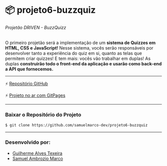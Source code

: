 # 📦 projeto6-buzzquiz
###### Projetão DRIVEN - BuzzQuizz

O primeiro projetão será a implementação de um **sistema de Quizzes em HTML, CSS e JavaScript!** Nesse sistema, vocês serão responsáveis por desenvolver tanto a experiência do quiz em si, quanto as telas que permitem criar quizzes! E tem mais: vocês vão trabalhar em duplas! As duplas **construirão todo o front-end da aplicação e usarão como back-end a API que fornecemos.**

---
⚡ [Repositório GitHub](https://github.com/samuelmarco-dev/projeto6-buzzquiz)

⚡ [Projeto no ar com GitPages]()

---
### Baixar o Repositório do Projeto
```bash
$ git clone https://github.com/samuelmarco-dev/projeto6-buzzquiz

```

---
### Desenvolvido por:

- [Guilherme Alves Texeira](https://github.com/Adamantyne)
- [Samuel Ambrozio Marco](https://github.com/samuelmarco-dev)